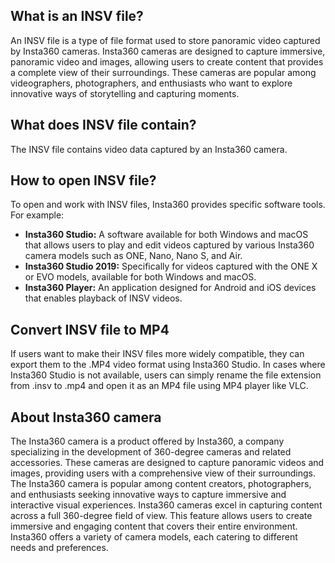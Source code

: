 ## What is an INSV file?

An INSV file is a type of file format used to store panoramic video captured by Insta360 cameras. Insta360 cameras are designed to capture immersive, panoramic video and images, allowing users to create content that provides a complete view of their surroundings. These cameras are popular among videographers, photographers, and enthusiasts who want to explore innovative ways of storytelling and capturing moments.

## What does INSV file contain?

The INSV file contains video data captured by an Insta360 camera.

## How to open INSV file?

To open and work with INSV files, Insta360 provides specific software tools. For example:

-   **Insta360 Studio:** A software available for both Windows and macOS that allows users to play and edit videos captured by various Insta360 camera models such as ONE, Nano, Nano S, and Air.
-   **Insta360 Studio 2019:** Specifically for videos captured with the ONE X or EVO models, available for both Windows and macOS.
-   **Insta360 Player:** An application designed for Android and iOS devices that enables playback of INSV videos.

## Convert INSV file to MP4

If users want to make their INSV files more widely compatible, they can export them to the .MP4 video format using Insta360 Studio. In cases where Insta360 Studio is not available, users can simply rename the file extension from .insv to .mp4 and open it as an MP4 file using MP4 player like VLC.

## About Insta360 camera

The Insta360 camera is a product offered by Insta360, a company specializing in the development of 360-degree cameras and related accessories. These cameras are designed to capture panoramic videos and images, providing users with a comprehensive view of their surroundings. The Insta360 camera is popular among content creators, photographers, and enthusiasts seeking innovative ways to capture immersive and interactive visual experiences. Insta360 cameras excel in capturing content across a full 360-degree field of view. This feature allows users to create immersive and engaging content that covers their entire environment. Insta360 offers a variety of camera models, each catering to different needs and preferences.

